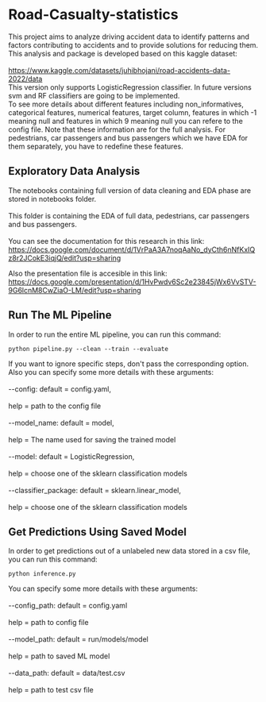 # Road-Casualty-statistics
This project aims to analyze driving accident data to identify patterns and factors contributing to accidents and to provide solutions for reducing them. This analysis and package is developed based on this kaggle dataset:  <br>  
https://www.kaggle.com/datasets/juhibhojani/road-accidents-data-2022/data  <br> 
This version only supports LogisticRegression classifier. In future versions svm and RF classifiers are going to be implemented.  <br>
To see more details about different features including non_informatives, categorical features, numerical features, target column, features in which -1 meaning null and  features in which 9 meaning null you can refere to the config file. Note that these information are for the full analysis. For pedestrians, car passengers and bus passengers which we have EDA for them separately, you have to redefine these features.

## Exploratory Data Analysis
The notebooks containing full version of data cleaning and EDA phase are stored in notebooks folder.  <br>  
This folder is containing the EDA of full data, pedestrians, car passengers and bus passengers.  <br>  
You can see the documentation for this research in this link:
https://docs.google.com/document/d/1VrPaA3A7noqAaNo_dyCth6nNfKxIQz8r2JCokE3iqjQ/edit?usp=sharing  <br> 

Also the presentation file is accesible in this link:
https://docs.google.com/presentation/d/1HvPwdv6Sc2e23845jWx6VvSTV-9G6lcnM8CwZiaO-LM/edit?usp=sharing  <br> 

## Run The ML Pipeline
In order to run the entire ML pipeline, you can run this command:

```shell
python pipeline.py --clean --train --evaluate
```
If you want to ignore specific steps, don't pass the corresponding option. Also you can specify some more details with these arguments:  <br>  
--config: default = config.yaml,  <br>  
          help = path to the config file  <br>  
--model_name: default = model,  <br>  
              help = The name used for saving the trained model  <br>  
--model: default = LogisticRegression,  <br>  
          help = choose one of the sklearn classification models  <br>  
--classifier_package: default = sklearn.linear_model,  <br>  
                      help = choose one of the sklearn classification models  <br>  

## Get Predictions Using Saved Model
In order to get predictions out of a unlabeled new data stored in a csv file, you can run this command:

```shell
python inference.py 
```
You can specify some more details with these arguments:  <br>  
--config_path: default = config.yaml  <br>  
               help = path to config file  <br>  
--model_path: default = run/models/model  <br>  
                    help = path to saved ML model  <br>  
--data_path: default = data/test.csv  <br>  
                    help = path to test csv file  <br>  

